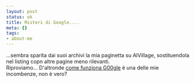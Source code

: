 ```yaml
--- 
layout: post
status: ok
title: Misteri di Google....
meta: {}
tags: 
- about-me
---
```

...sembra sparita dai suoi archivi la mia paginetta su AlVillage, sostituendola nel listing copn altre pagine meno rilevanti.  
Riproviamo... D'altronde [come funziona G00gle](http://www.lastknight.com/articoli/cheating-google/) è una delle mie incombenze, non è vero? 